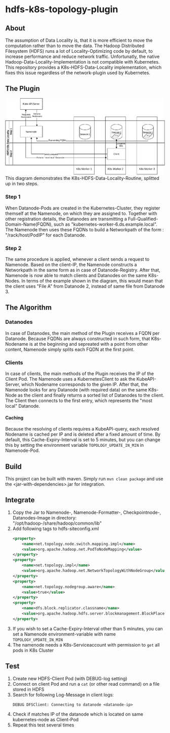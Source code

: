 # hdfs-k8s-topology-plugin #

## About ##
The assumption of Data Locality is, that it is more efficient to move the computation rather than to move the data.
The Hadoop Distributed Filesystem (HDFS) runs a lot of Locality-Optimizing code by default, to increase performance and reduce network traffic.
Unfortunatly, the native Hadoop-Data-Locality-Implementation is not compatible with Kubernetes. 
This repository provides a K8s-HDFS-Data-Locality implementation, which fixes this issue regardless of the network-plugin used by Kubernetes.

## The Plugin ##
![](diagram.png) \
This diagram demonstrates the K8s-HDFS-Data-Locality-Routine, splitted up in two steps.
### Step 1 ###
When Datanode-Pods are created in the Kubernetes-Cluster, they register themself at the Namenode, on which they are assigned to.
Together with other registration details, the Datanodes are transmitting a Full-Qualified-Domain-Name(FQDN), such as "kubernetes-worker-6.ds.example.local".
The Namenode then uses these FQDNs to build a Networkpath of the form : "/rack/host/PodIP" for each Datanode.
### Step 2 ###
The same procedure is applied, whenever a client sends a request to Namenode. Based on the client-IP, the Namenode constructs a Networkpath in the same form as in case of Datanode-Registry.
After that, Namenode is now able to match clients and Datanodes on the same K8s-Nodes. 
In terms of the example shown in the diagram, this would mean that the client uses "File A" from Datanode 2, instead of same file from Datanode 3.

## The Algorithm ##
### Datanodes ###
In case of Datanodes, the main method of the Plugin receives a FQDN per Datanode.
Because FQDNs are always constructed in such form, that K8s-Nodename is at the beginning and sepreated with a point from other content,
 Namenode simply splits each FQDN at the first point.
### Clients ###
 In case of clients, the main methods of the Plugin receives the IP of the Client Pod.
 The Namenode uses a KubernetesClient to ask the KubeAPI-Server, which Nodename corresponds to the given IP.
 After that, the Namenode looks for any Datanode (with required data) on the same K8s-Node as the client and finally returns a sorted list of Datanodes to the client.
 The Client then connects to the first entry, which represents the "most local" Datanode.
 #### Caching ###
 Because the resolving of clients requires a KubeAPI-query, each resolved Nodename is cached per IP and is deleted after a fixed amount of time.
 By default, this Cache-Expiry-Interval is set to 5 minutes, but you can change this by setting the environment variable ``TOPOLOGY_UPDATE_IN_MIN`` in Namenode-Pod.
 
## Build ##
This project can be built with maven.
Simply run ``mvn clean package`` and use the \<jar-with-dependencies\>.jar for integration.
## Integrate ##
1. Copy the Jar to Namenode-, Namenode-Formatter-, Checkpointnode-, Datanodes-Image in directory: "/opt/hadoop-<version>/share/hadoop/common/lib" 
2. Add following tags to hdfs-siteconfig.xml
    ````xml
    <property>
        <name>net.topology.node.switch.mapping.impl</name>
        <value>org.apache.hadoop.net.PodToNodeMapping</value>
    </property>
    <property>
        <name>net.topology.impl</name>
        <value>org.apache.hadoop.net.NetworkTopologyWithNodeGroup</value>
    </property>
    <property>
        <name>net.topology.nodegroup.aware</name>
        <value>true</value>
    </property>
    <property>
        <name>dfs.block.replicator.classname</name>
        <value>org.apache.hadoop.hdfs.server.blockmanagement.BlockPlacementPolicyWithNodeGroup</value>
    </property>
    ````
3. If you wish to set a Cache-Expiry-Interval other than 5 minutes, you can set a Namenode environment-variable with name ``TOPOLOGY_UPDATE_IN_MIN``
4. The namenode needs a K8s-Serviceaccount with permission to `get` all pods in K8s Cluster

## Test ##
1. Create new HDFS-Client Pod (with DEBUG-log setting)
2. Connect on client Pod and run a ``cat`` (or other read command) on a file stored in HDFS
3. Search for following Log-Message in client logs: 
    ````
   DEBUG DFSClient: Connecting to datanode <datanode-ip>
    ````
4. Check if <datanode-ip> matches IP of the datanode which is located on same kubernetes-node as Client-Pod
5. Repeat this test several times
